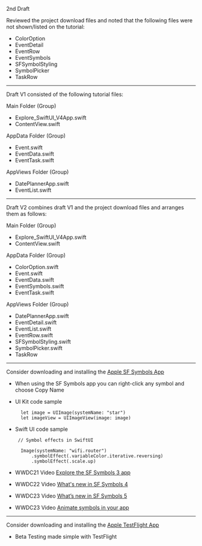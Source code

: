 2nd Draft

Reviewed the project download files and noted that the following files were not shown/listed on the tutorial:
* ColorOption
* EventDetail
* EventRow
* EventSymbols
* SFSymbolStyling
* SymbolPicker
* TaskRow

- - - -

Draft V1 consisted of the following tutorial files:

Main Folder (Group)
* Explore_SwiftUI_V4App.swift
* ContentView.swift

AppData Folder (Group)
* Event.swift
* EventData.swift
* EventTask.swift

AppViews Folder (Group)
* DatePlannerApp.swift
* EventList.swift

- - - - 

Draft V2 combines draft V1 and the project download files and arranges them as follows:

Main Folder (Group)
* Explore_SwiftUI_V4App.swift
* ContentView.swift

AppData Folder (Group)
* ColorOption.swift
* Event.swift
* EventData.swift
* EventSymbols.swift
* EventTask.swift

AppViews Folder (Group)
* DatePlannerApp.swift
* EventDetail.swift
* EventList.swift
* EventRow.swift
* SFSymbolStyling.swift
* SymbolPicker.swift
* TaskRow
- - - - 

Consider downloading and installing the [Apple SF Symbols App](https://developer.apple.com/sf-symbols/)

* When using the SF Symbols app you can right-click any symbol and choose Copy Name
* UI Kit code sample

        let image = UIImage(systemName: "star")
        let imageView = UIImageView(image: image)

* Swift UI code sample

       // Symbol effects in SwiftUI

        Image(systemName: "wifi.router")
            .symbolEffect(.variableColor.iterative.reversing)
            .symbolEffect(.scale.up)
  
* WWDC21 Video [Explore the SF Symbols 3 app](https://developer.apple.com/videos/play/wwdc2021/10288/)
* WWDC22 Video [What's new in SF Symbols 4](https://developer.apple.com/videos/play/wwdc2022/10157)
* WWDC23 Video [What’s new in SF Symbols 5](https://developer.apple.com/videos/play/wwdc2023/10197)
* WWDC23 Video [ Animate symbols in your app](https://developer.apple.com/videos/play/wwdc2023/10258)

- - - -

Consider downloading and installing the [Apple TestFlight App](https://developer.apple.com/testflight/)

* Beta Testing made simple with TestFlight
